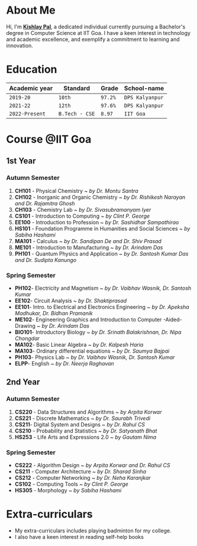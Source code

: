 
# About Me
Hi, I'm [**Kishlay Pal**](kishlaypal.github.io), a dedicated individual currently pursuing a Bachelor's degree in Computer Science at IIT Goa. I have a keen interest in technology and academic excellence, and exemplify a commitment to learning and innovation.

# Education 
| Academic year	       |Standard	       |Grade      | School-name	   |  
|----------------------|----------------|-----------|----------------|  
|`2019-20`             |`10th`			       |		`97.2%`	 | `DPS Kalyanpur`|  
|`2021-22`					        |`12th`			       |		`97.6%`	 | `DPS Kalyanpur`|  
|`2022-Present`			     |`B.Tech - CSE`  |		`8.97` 	 | `IIT Goa`		    |  


# Course @IIT Goa
## 1st Year 
### Autumn Semester 
 1. **CH101** - Physical Chemistry  ~ *by Dr. Montu Santra*
 2. **CH102** - Inorganic and Organic Chemistry ~ *by Dr. Rishikesh Narayan and Dr. Rajamitra Ghosh*
 3. **CH103** - Chemistry Lab ~ *by Dr. Sivasubramanyam Iyer*
 4. **CS101** - Introduction to Computing ~ *by Clint P. George*
 5. **EE100** - Introduction to Profession ~ *by Dr. Sashidhar Sampathirao*
 6. **HS101** - Foundation Programme in Humanities and Social Sciences ~ *by Sabiha Hashami*
 7. **MA101** - Calculus ~ *by Dr. Sandipan De and Dr. Shiv Prasad*
 8. **ME101** - Introduction to Manufacturing ~ *by Dr. Arindam Das*
 9. **PH101** - Quantum Physics and Application ~ *by Dr. Santosh Kumar Das and Dr. Sudipta Kanungo*

### Spring Semester
- **PH102**- Electricity and Magnetism ~ *by Dr. Vaibhav Wasnik, Dr. Santosh Kumar*
- **EE102**- Circuit Analysis ~ *by Dr. Shaktiprasad*
- **EE101**- Intro. to Electrical and Electronics Engineering ~ *by Dr. Apeksha Madhukar, Dr. Bidhan Pramanik*
- **ME102**- Engineering Graphics and Introduction to Computer -Aided-Drawing ~ *by Dr. Arindam Das*
- **BIO101**- Introductory Biology ~ *by Dr. Srinath Balakrishnan, Dr. Nipa Chongdar*
- **MA102**- Basic Linear Algebra  ~ *by Dr. Kalpesh Haria*
- **MA103**- Ordinary differential equations ~ *by Dr. Saumya Bajpai*
- **PH103**- Physics Lab ~ *by Dr. Vaibhav Wasnik, Dr. Santosh Kumar*
- **ELPP**- English ~ *by Dr. Neerja Raghavan*

## 2nd Year 
### Autumn Semester
 1. **CS220** - Data Structures and Algorithms  ~ *by Arpita Korwar*
 2. **CS221** - Discrete Mathematics ~ *by Dr. Saurabh Trivedi*
 3. **CS211**- Digital System and Designs ~ *by Dr. Rahul CS*
 4. **CS210** - Probability and Statistics ~ *by Dr. Satyanath Bhat*
 5. **HS253** - Life Arts and Expressions 2.0 ~ *by Gautam Nima*

### Spring Semester

 - **CS222** - Algorithm Design ~ *by Arpita Korwar and Dr. Rahul CS*
 - **CS211** -  Computer Architecture ~ *by Dr. Sharad Sinha*
 - **CS212** - Computer Networking ~ *by Dr. Neha Karanjkar*
 - **CS102** - Computing Tools ~ *by Clint P. George*
 - **HS305** - Morphology ~ *by Sabiha Hashami*

# Extra-curriculars

 - My extra-curriculars includes playing badminton for my college.
 - I also have a keen interest in reading self-help books 
